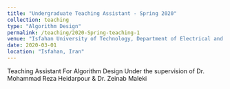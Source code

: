 ```yaml
---
title: "Undergraduate Teaching Assistant - Spring 2020"
collection: teaching
type: "Algorithm Design"
permalink: /teaching/2020-Spring-teaching-1
venue: "Isfahan University of Technology, Department of Electrical and Computer Engineering"
date: 2020-03-01
location: "Isfahan, Iran"
---
```


Teaching Assistant For Algorithm Design
Under the supervision of Dr. Mohammad Reza Heidarpour & Dr. Zeinab Maleki